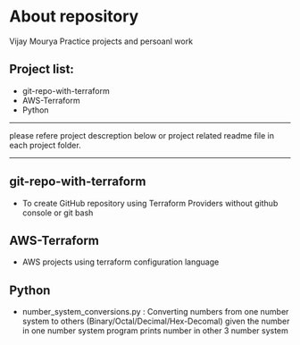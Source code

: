 # About repository

Vijay Mourya Practice projects and persoanl work

## Project list:

- git-repo-with-terraform
- AWS-Terraform
- Python

***
please refere project descreption below or project related readme file in each project folder.
***

## git-repo-with-terraform
- To create GitHub repository using Terraform Providers without github console or git bash

## AWS-Terraform
- AWS projects using terraform configuration language

## Python
- number_system_conversions.py : Converting numbers from one number system to others (Binary/Octal/Decimal/Hex-Decomal) given the number in one number system program prints number in other 3 number system
